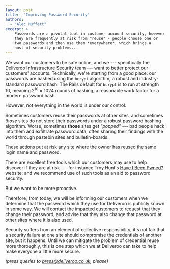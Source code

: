 ```yaml
---
layout: post
title:  "Improving Password Security"
authors:
  - "Alec Muffett"
excerpt: >
    Passwords are a pivotal tool in customer account security, however
    they are frequently at risk from "reuse" - people choose one or
    two passwords and then use them *everywhere*, which brings a
    host of security problems...
---
```


We want our customers to be safe online, and we --- specifically the
Deliveroo Infrastructure Security team --- want to better protect our
customers' accounts.  Technically, we're starting from a good place:
our passwords are hashed using the `bcrypt` algorithm, a robust and
industry-standard password hash. The Rails default for `bcrypt` is to
run at strength 10, meaning 2<sup>10</sup> = 1024 rounds of hashing, a
reasonable work factor for a modern password hash.

However, not everything in the world is under our control.

Sometimes customers reuse their passwords at other sites, and
sometimes _those_ sites do not store their passwords under a robust
password hashing algorithm.  Worse, sometimes __those__ sites get
_"popped"_ --- bad people hack into them and exfiltrate password data,
often sharing their findings with the world through pastebin sites and
bulletin-boards.

These actions put at risk any site where the owner has reused the same
login name and password.

There are excellent free tools which our customers may use to help
discover if they are at risk --- for instance Troy Hunt's
[Have I Been Pwned?](https://haveibeenpwned.com/) website; and we
recommend use of such tools as an aid to password security.

But we want to be more proactive.

Therefore, from today, we will be informing our customers when we
determine that the password which they use for Deliveroo is publicly
known in some way.  We will contact the impacted customers to request
that they change their password, and advise that they also change
that password at other sites where it is also used.

Security suffers from an element of collective responsibility; it's
not fair that a security failure at one site should compromise the
credentials of another site, but it happens. Until we can mitigate the
problem of credential reuse more thoroughly, this is one step which we
at Deliveroo can take to help make everyone a little more secure.

*(press queries to [press@deliveroo.co.uk](mailto:press@deliveroo.co.uk), please)*
